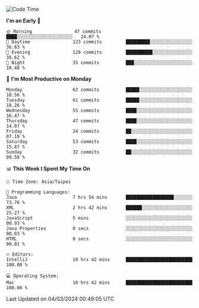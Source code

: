 <!--START_SECTION:waka-->
![Code Time](http://img.shields.io/badge/Code%20Time-879%20hrs%2035%20mins-blue)

**I'm an Early 🐤** 

```text
🌞 Morning                47 commits          ████░░░░░░░░░░░░░░░░░░░░░   14.07 % 
🌆 Daytime                123 commits         █████████░░░░░░░░░░░░░░░░   36.83 % 
🌃 Evening                129 commits         ██████████░░░░░░░░░░░░░░░   38.62 % 
🌙 Night                  35 commits          ███░░░░░░░░░░░░░░░░░░░░░░   10.48 % 
```
📅 **I'm Most Productive on Monday** 

```text
Monday                   62 commits          █████░░░░░░░░░░░░░░░░░░░░   18.56 % 
Tuesday                  61 commits          █████░░░░░░░░░░░░░░░░░░░░   18.26 % 
Wednesday                55 commits          ████░░░░░░░░░░░░░░░░░░░░░   16.47 % 
Thursday                 47 commits          ████░░░░░░░░░░░░░░░░░░░░░   14.07 % 
Friday                   24 commits          ██░░░░░░░░░░░░░░░░░░░░░░░   07.19 % 
Saturday                 53 commits          ████░░░░░░░░░░░░░░░░░░░░░   15.87 % 
Sunday                   32 commits          ██░░░░░░░░░░░░░░░░░░░░░░░   09.58 % 
```


📊 **This Week I Spent My Time On** 

```text
🕑︎ Time Zone: Asia/Taipei

💬 Programming Languages: 
Java                     7 hrs 54 mins       ██████████████████░░░░░░░   73.76 % 
XML                      2 hrs 42 mins       ██████░░░░░░░░░░░░░░░░░░░   25.27 % 
JavaScript               5 mins              ░░░░░░░░░░░░░░░░░░░░░░░░░   00.93 % 
Java Properties          0 secs              ░░░░░░░░░░░░░░░░░░░░░░░░░   00.03 % 
HTML                     0 secs              ░░░░░░░░░░░░░░░░░░░░░░░░░   00.01 % 

🔥 Editors: 
IntelliJ                 10 hrs 42 mins      █████████████████████████   100.00 % 

💻 Operating System: 
Mac                      10 hrs 42 mins      █████████████████████████   100.00 % 
```


 Last Updated on 04/03/2024 00:49:05 UTC
<!--END_SECTION:waka-->
